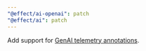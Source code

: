 ```yaml
---
"@effect/ai-openai": patch
"@effect/ai": patch
---
```


Add support for [GenAI telemetry annotations](https://opentelemetry.io/docs/specs/semconv/attributes-registry/gen-ai/).

